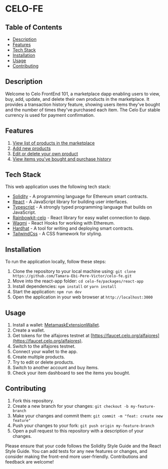 ﻿# CELO-FE

## Table of Contents

- [Description](#description)
- [Features](#features)
- [Tech Stack](#tech-stack)
- [Installation](#installation)
- [Usage](#usage)
- [Contributing](#contributing)

## Description

Welcome to Celo FrontEnd 101, a marketplace dapp enabling users to view, buy, add, update, and delete their own products in the marketplace. It provides a transaction history feature, showing users items they've bought and the number of times they've purchased each item. The Celo Eur stable currency is used for payment confirmation.

## Features

1. [View list of products in the marketplace](#view-list-of-products)
2. [Add new products](#add-new-products)
3. [Edit or delete your own product](#edit-or-delete-products)
4. [View items you've bought and purchase history](#view-purchase-history)

## Tech Stack

This web application uses the following tech stack:

- [Solidity](https://docs.soliditylang.org/) - A programming language for Ethereum smart contracts.
- [React](https://reactjs.org/) - A JavaScript library for building user interfaces.
- [Typescript](https://www.typescriptlang.org) - A strongly typed programming language that builds on JavaScript.
- [Rainbowkit-celo](https://docs.celo.org/developer/rainbowkit-celo) - React library for easy wallet connection to dapp.
- [Wagmi](https://wagmi.sh) - React Hooks for working with Ethereum.
- [Hardhat](https://hardhat.org/) - A tool for writing and deploying smart contracts.
- [TailwindCss](https://tailwindcss.com) - A CSS framework for styling.

## Installation

To run the application locally, follow these steps:

1. Clone the repository to your local machine using: `git clone https://github.com/Tamara-Ebi-Pere-Victor/celo-fe.git`
2. Move into the react-app folder: `cd celo-fe/packages/react-app`
3. Install dependencies: `npm install` or `yarn install`
4. Start the application: `npm run dev`
5. Open the application in your web browser at `http://localhost:3000`

## Usage

1. Install a wallet: [MetamaskExtensionWallet](https://chrome.google.com/webstore/detail/metamask/nkbihfbeogaeaoehlefnkodbefgpgknn?hl=en).
2. Create a wallet.
3. Get tokens for the alfajores testnet at [https://faucet.celo.org/alfajores](https://faucet.celo.org/alfajores).
4. Switch to the alfajores testnet.
5. Connect your wallet to the app.
6. Create multiple products.
7. Try to edit or delete products.
8. Switch to another account and buy items.
9. Check your item dashboard to see the items you bought.

## Contributing

1. Fork this repository.
2. Create a new branch for your changes: `git checkout -b my-feature-branch`
3. Make your changes and commit them: `git commit -m "feat: create new feature"`
4. Push your changes to your fork: `git push origin my-feature-branch`
5. Open a pull request to this repository with a description of your changes.

Please ensure that your code follows the Solidity Style Guide and the React Style Guide. You can add tests for any new features or changes, and consider making the front-end more user-friendly. Contributions and feedback are welcome!
